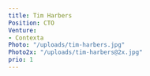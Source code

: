 ```yaml
---
title: Tim Harbers
Position: CTO
Venture:
- Contexta
Photo: "/uploads/tim-harbers.jpg"
Photo2x: "/uploads/tim-harbers@2x.jpg"
prio: 1
---
```

